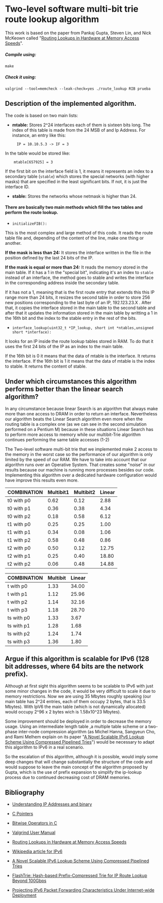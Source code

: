 #  Two-level software multi-bit trie route lookup algorithm

This work is based on the paper from Pankaj Gupta, Steven Lin, and Nick McKeown called "[Routing Lookups in Hardware at Memory Access Speeds](http://tiny-tera.stanford.edu/~nickm/papers/Infocom98_lookup.pdf)".

##### Compile using:

`make `

##### Check it using:
`valgrind --tool=memcheck --leak-check=yes ./route_lookup RIB prueba`

## Description of the implemented algorithm.

The code is based on two main lists:

- **mtable:** Stores 2^24 interfaces each of them is sixteen bits long. The index of this table is made from the 24 MSB of and Ip Address. For instance, an entry like this:
 
		IP = 10.10.5.3 -> IF = 3

In the table would be stored like:

		mtable[657925] = 3
	
If the first bit on the interface field is 1, it means it represents an index to a secondary table (`stable`) which stores the special networks (with higher masks) that are specified in the least significant bits. If not, it is just the interface ID.

- **stable:** Stores the networks whose netmask is higher than 24.

####  There are basically two main methods which fill the two tables and perform the route lookup.

- `initializeFIB():`

This is the most complex and large method of this code. It reads the route table file and, depending of the content of the line, make one thing or another.

**If the mask is less than 24:** It stores the interface written in the file in the position defined by the last 24 bits of the IP.

**If the mask is equal or more than 24:** It reads the memory stored in the main table. If it has a 1 in the "special bit", indicating it's an index to `stable` instead of an interface, the method goes to stable and writes the interface in the corresponding address inside the secondary table.

If it has not a 1, meaning that is the first route entry that extends this this IP range more than 24 bits, it resizes the second table in order to store 256 new positions corresponding to the last byte of an IP, 192.123.23.X . After that, it copies the interface stored in the main table to the second table and after that it updates the information stored in the main table by writting a 1 in the 16th bit and the index to the stable entry in the rest of the bits.

- `interface_lookup(uint32_t *IP_lookup, short int *ntables,unsigned short *interface):`

It looks for an IP inside the route lookup tables stored in RAM. To do that it uses the first 24 bits of the IP as an index to the main table.

If the 16th bit is 0 it means that the data of mtable is the interface. It returns the interface.
If the 16th bit is 1 it means that the data of mtable is the index to stable. It returns the content of stable.

## Under which circumstances this algorithm performs better than the linear search algorithm?

In any circumstance because linear Search is an algorithm that always make more than one access to DRAM in order to return an interface. Nevertheless our algorithm beats the Linear Search algorithm even more when the routing table is a complex one (as we can see in the second simulation performed on a Pentium M) because in these situations Linear Search has to perform more access to memory while our multibit-Trie algorithm continues performing the same table accesses (1-2)

The Two-level software multi-bit trie that we implemented make 2 access to the memory in the worst case so the performance of our algorithm is only limited by the speed of our RAM. We have to take into account that our algorithm runs over an Operative System. That creates some "noise" in our results because our machine is running more processes besides our code. Implementing this algorithm over a dedicated hardware configuration would have improve this results even more.

| COMBINATION | Multibit1 | Multibit2 | Linear  |
|-------------|-----------|-----------|---------|
| t0 with p0  | 0.62      | 0.12      |  2.88   |
| t0 with p1  | 0.36      | 0.38      |  4.34   |
| t0 with p2  | 0.18      | 0.58      |  6.12   |
| t1 with p0  | 0.25      | 0.25      |  1.00   |
| t1 with p1  | 0.34      | 0.08      |  1.06   |
| t1 with p2  | 0.58      | 0.48      |  0.86   |
| t2 with p0  | 0.50      | 0.12      |  12.75  |
| t2 with p1  | 0.25      | 0.40      |  18.80  |
| t2 with p2  | 0.06      | 0.48      |  14.88  |	Executed on monitor01.lab.it.uc3m.es

| COMBINATION | Multibit | Linear  |
|-------------|----------|---------|
| t with p0   | 1.33     |  34.00  |
| t with p1   | 1.12     |  25.96  |
| t with p2   | 1.14     |  32.16  |
| t with p3   | 1.18     |  28.70  |
| ts with p0  | 1.33     |  3.67   |
| ts with p1  | 1.28     |  1.68   |
| ts with p2  | 1.24     |  1.74   |
| ts with p3  | 1.36     |  1.80   | Executed on a Debian 7.8 Pentium M @ 1400MHz

## Argue if this algorithm is scalable for IPv6 (128 bit addresses, where 64 bits are the network prefix).

Although at first sight this algorithm seems to be scalable to IPv6 with just some minor changes in the code, it would be very difficult to scale it due to memory restrictions. Now we are using 35 Mbytes roughly speaking (our main table has 2^24 entries, each of them occupy 2 bytes, that is 33.5 Mbytes). With IpV6 the main table (which is not dynamically allocated) would occupy 2^96 x 2 bytes wich is 1.58x10^23 Mbytes).

Some improvement should be deployed in order to decrease the memory usage. Using an intermediate length table ,a multiple table scheme or a two-phase inter-node compression algorithm (as Michel Hanna, Sangyeun Cho, and Rami Melhem explain on its paper "[A Novel Scalable IPv6 Lookup Scheme Using Compressed Pipelined Tries](http://dl.acm.org/citation.cfm?id=2008820)") would be necessary to adapt this algorithm to IPv6 in a real scenario.

So the escalation of this algorithm, although it is possible, would imply some deep changes that will change substantially the structure of the code and would suppose to leave the main concept of the algorithm proposed by Gupta, which is the use of prefix expansion to simplify the ip-lookup process due to continued decreasing cost of DRAM memories.

## Bibliography

 * 	[Understanding IP Addresses and binary](http://www.watchguard.com/infocenter/editorial/135183.asp)

 * 	[C Pointers](http://www.eskimo.com/~scs/cclass/notes/sx10b.html)

 * 	[Bitwise Operators in C](http://www.cprogramming.com/tutorial/bitwise_operators.html)

 * 	[Valgrind User Manual](http://valgrind.org/docs/manual/manual.html)

 * [Routing Lookups in Hardware at Memory Access Speeds](http://tiny-tera.stanford.edu/~nickm/papers/Infocom98_lookup.pdf)

 * [Wikipedia article for IPv6](http://es.wikipedia.org/wiki/IPv6)

 * [A Novel Scalable IPv6 Lookup Scheme Using Compressed Pipelined Tries](http://citeseerx.ist.psu.edu/viewdoc/download?doi=10.1.1.221.1109&rep=rep1&type=pdf)

 * [FlashTrie: Hash-based Prefix-Compressed Trie for IP Route Lookup Beyond 100Gbps](http://eeweb.poly.edu/chao/docs/public/fthpctirlb100g.pdf)

 * [Projecting IPv6 Packet Forwarding Characteristics Under Internet-wide Deployment](http://conferences.sigcomm.org/sigcomm/2007/ipv6/1569042943.pdf)
